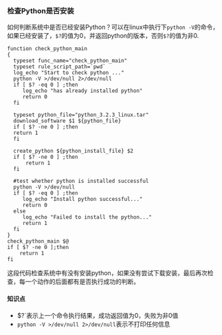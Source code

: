 ### 检查Python是否安装
如何判断系统中是否已经安装Python？可以在linux中执行下`python -V`的命令，如果已经安装了，`$?`的值为0，并返回python的版本，否则`$?`的值为非0.
``` shell
function check_python_main
{
  typeset func_name="check_python_main"	
  typeset rule_script_path=`pwd`
  log_echo "Start to check python ..."
  python -V >/dev/null 2>/dev/null
  if [ $? -eq 0 ] ;then
     log_echo "has already installed python"
     return 0
  fi
  
  typeset python_file="python_3.2.3_linux.tar"
  download_software $1 ${python_file}
  if [ $? -ne 0 ] ;then  
  return 1
  fi
  
  create_python ${python_install_file} $2
  if [ $? -ne 0 ] ;then  
      return 1
  fi
  
  #test whether python is installed successful
  python -V >/dev/null
  if [ $? -eq 0 ] ;then
     log_echo "Install python successful..."
     return 0
  else
     log_echo "Failed to install the python..."
     return 1
  fi
}
check_python_main $@
if [ $? -ne 0 ];then
    return 1
fi
```
这段代码检查系统中有没有安装python，如果没有尝试下载安装，最后再次检查，每一个动作的后面都有是否执行成功的判断。
#### 知识点
* $?`表示上一个命令执行结果，成功返回值为0，失败为非0值
* `python -V >/dev/null 2>/dev/null`表示不打印任何信息